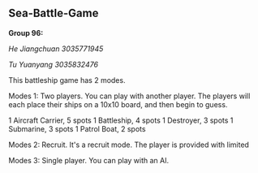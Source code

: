 ## Sea-Battle-Game

**Group 96:**

_He Jiangchuan 3035771945_

_Tu Yuanyang 3035832476_


This battleship game has 2 modes.

Modes 1:  Two players.
You can play with another player. The players will each place their ships on a 10x10 board, and then begin to guess.

1 Aircraft Carrier, 5 spots
1 Battleship, 4 spots
1 Destroyer, 3 spots
1 Submarine, 3 spots
1 Patrol Boat, 2 spots




Modes 2: Recruit.
It's a recruit mode. The player is provided with limited 




Modes 3: Single player.
You can play with an AI.
